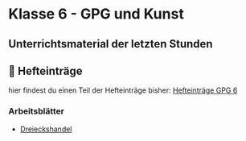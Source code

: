 # Klasse 6 - GPG und Kunst

## Unterrichtsmaterial der letzten Stunden

## 📕 Hefteinträge

hier findest du einen Teil der Hefteinträge bisher:
[Hefteinträge GPG 6](GPG_6/Hefteinträge_GPG_6/Hefteinträge%20GPG%206)

### Arbeitsblätter

- [Dreieckshandel](GPG_6/Arbeitsblätter_GPG_6/Dreieckshandel.html)



